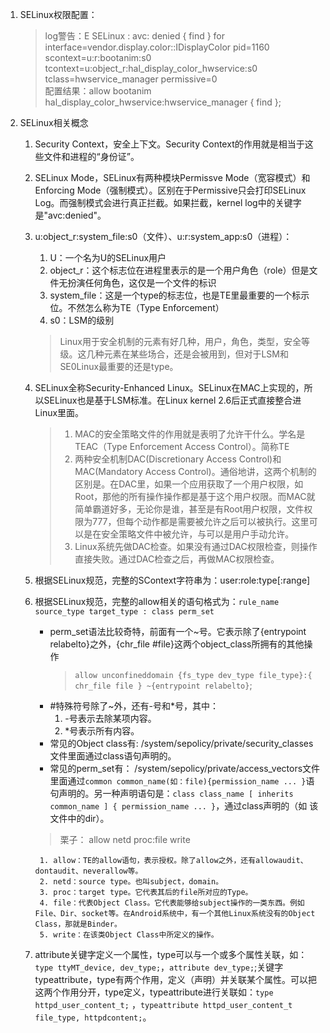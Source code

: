 1. SELinux权限配置： 
    > log警告：E SELinux : avc:  denied  { find } for interface=vendor.display.color::IDisplayColor pid=1160 scontext=u:r:bootanim:s0 tcontext=u:object_r:hal_display_color_hwservice:s0 tclass=hwservice_manager permissive=0</br>
    > 配置结果：allow bootanim hal_display_color_hwservice:hwservice_manager { find };
2. SELinux相关概念
    1. Security Context，安全上下文。Security Context的作用就是相当于这些文件和进程的“身份证”。
    2. SELinux Mode，SELinux有两种模块Permissve Mode（宽容模式）和Enforcing Mode（强制模式）。区别在于Permissive只会打印SELinux Log。而强制模式会进行真正拦截。如果拦截，kernel log中的关键字是"avc:denied"。
    3. u:object_r:system_file:s0（文件）、u:r:system_app:s0（进程）：
        1. U：一个名为U的SELinux用户
        2. object_r：这个标志位在进程里表示的是一个用户角色（role）但是文件无扮演任何角色，这仅是一个文件的标识
        3. system_file：这是一个type的标志位，也是TE里最重要的一个标示位。不然怎么称为TE（Type Enforcement）
        4. s0：LSM的级别
        > Linux用于安全机制的元素有好几种，用户，角色，类型，安全等级。这几种元素在某些场合，还是会被用到，但对于LSM和SE0Linux最重要的还是type。
    4.  SELinux全称Security-Enhanced Linux。SELinux在MAC上实现的，所以SELinux也是基于LSM标准。在Linux kernel 2.6后正式直接整合进Linux里面。
        > 1. MAC的安全策略文件的作用就是表明了允许干什么。学名是TEAC（Type Enforcement Access Control）。简称TE </br>
        > 2. 两种安全机制DAC(Discretionary Access Control)和MAC(Mandatory Access Control)。通俗地讲，这两个机制的区别是。在DAC里，如果一个应用获取了一个用户权限，如Root，那他的所有操作操作都是基于这个用户权限。而MAC就简单霸道好多，无论你是谁，甚至是有Root用户权限，文件权限为777，但每个动作都是需要被允许之后可以被执行。这里可以是在安全策略文件中被允许，与可以是用户手动允许。</br>
        > 3. Linux系统先做DAC检查。如果没有通过DAC权限检查，则操作直接失败。通过DAC检查之后，再做MAC权限检查。
    5. 根据SELinux规范，完整的SContext字符串为：user:role:type[:range]
    6. 根据SELinux规范，完整的allow相关的语句格式为：```rule_name source_type target_type : class perm_set```
        - perm_set语法比较奇特，前面有一个~号。它表示除了{entrypoint relabelto}之外，{chr_file #file}这两个object_class所拥有的其他操作
            > ```allow unconfineddomain {fs_type dev_type file_type}:{ chr_file file } ~{entrypoint relabelto}```; </br>
        - #特殊符号除了~外，还有-号和*号，其中：
            1. -号表示去除某项内容。
            2. *号表示所有内容。
        - 常见的Object class有: /system/sepolicy/private/security_classes文件里面通过class语句声明的。
        - 常见的perm_set有： /system/sepolicy/private/access_vectors文件里面通过```common common_name(如：file){permission_name ... }```语句声明的。另一种声明语句是：```class class_name [ inherits common_name ] { permission_name ... }```，通过class声明的（如 该文件中的dir）。
        > 栗子： allow netd proc:file write

            1. allow：TE的allow语句，表示授权。除了allow之外，还有allowaudit、dontaudit、neverallow等。
            2. netd：source type。也叫subject，domain。
            3. proc：target type。它代表其后的file所对应的Type。
            4. file：代表Object Class。它代表能够给subject操作的一类东西。例如File、Dir、socket等。在Android系统中，有一个其他Linux系统没有的Object Class，那就是Binder。
            5. write：在该类Object Class中所定义的操作。
    7. attribute关键字定义一个属性，type可以与一个或多个属性关联，如：```type ttyMT_device, dev_type;```，```attribute dev_type;```;关键字typeattribute，type有两个作用，定义（声明）并关联某个属性。可以把这两个作用分开，type定义，typeattribute进行关联如：```type httpd_user_content_t;``` ，```typeattribute httpd_user_content_t file_type, httpdcontent;```。
        